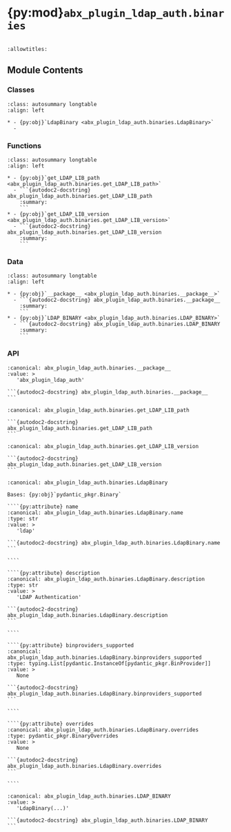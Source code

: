 # {py:mod}`abx_plugin_ldap_auth.binaries`

```{py:module} abx_plugin_ldap_auth.binaries
```

```{autodoc2-docstring} abx_plugin_ldap_auth.binaries
:allowtitles:
```

## Module Contents

### Classes

````{list-table}
:class: autosummary longtable
:align: left

* - {py:obj}`LdapBinary <abx_plugin_ldap_auth.binaries.LdapBinary>`
  -
````

### Functions

````{list-table}
:class: autosummary longtable
:align: left

* - {py:obj}`get_LDAP_LIB_path <abx_plugin_ldap_auth.binaries.get_LDAP_LIB_path>`
  - ```{autodoc2-docstring} abx_plugin_ldap_auth.binaries.get_LDAP_LIB_path
    :summary:
    ```
* - {py:obj}`get_LDAP_LIB_version <abx_plugin_ldap_auth.binaries.get_LDAP_LIB_version>`
  - ```{autodoc2-docstring} abx_plugin_ldap_auth.binaries.get_LDAP_LIB_version
    :summary:
    ```
````

### Data

````{list-table}
:class: autosummary longtable
:align: left

* - {py:obj}`__package__ <abx_plugin_ldap_auth.binaries.__package__>`
  - ```{autodoc2-docstring} abx_plugin_ldap_auth.binaries.__package__
    :summary:
    ```
* - {py:obj}`LDAP_BINARY <abx_plugin_ldap_auth.binaries.LDAP_BINARY>`
  - ```{autodoc2-docstring} abx_plugin_ldap_auth.binaries.LDAP_BINARY
    :summary:
    ```
````

### API

````{py:data} __package__
:canonical: abx_plugin_ldap_auth.binaries.__package__
:value: >
   'abx_plugin_ldap_auth'

```{autodoc2-docstring} abx_plugin_ldap_auth.binaries.__package__
```

````

````{py:function} get_LDAP_LIB_path(paths=())
:canonical: abx_plugin_ldap_auth.binaries.get_LDAP_LIB_path

```{autodoc2-docstring} abx_plugin_ldap_auth.binaries.get_LDAP_LIB_path
```
````

````{py:function} get_LDAP_LIB_version()
:canonical: abx_plugin_ldap_auth.binaries.get_LDAP_LIB_version

```{autodoc2-docstring} abx_plugin_ldap_auth.binaries.get_LDAP_LIB_version
```
````

`````{py:class} LdapBinary(/, **data: typing.Any)
:canonical: abx_plugin_ldap_auth.binaries.LdapBinary

Bases: {py:obj}`pydantic_pkgr.Binary`

````{py:attribute} name
:canonical: abx_plugin_ldap_auth.binaries.LdapBinary.name
:type: str
:value: >
   'ldap'

```{autodoc2-docstring} abx_plugin_ldap_auth.binaries.LdapBinary.name
```

````

````{py:attribute} description
:canonical: abx_plugin_ldap_auth.binaries.LdapBinary.description
:type: str
:value: >
   'LDAP Authentication'

```{autodoc2-docstring} abx_plugin_ldap_auth.binaries.LdapBinary.description
```

````

````{py:attribute} binproviders_supported
:canonical: abx_plugin_ldap_auth.binaries.LdapBinary.binproviders_supported
:type: typing.List[pydantic.InstanceOf[pydantic_pkgr.BinProvider]]
:value: >
   None

```{autodoc2-docstring} abx_plugin_ldap_auth.binaries.LdapBinary.binproviders_supported
```

````

````{py:attribute} overrides
:canonical: abx_plugin_ldap_auth.binaries.LdapBinary.overrides
:type: pydantic_pkgr.BinaryOverrides
:value: >
   None

```{autodoc2-docstring} abx_plugin_ldap_auth.binaries.LdapBinary.overrides
```

````

`````

````{py:data} LDAP_BINARY
:canonical: abx_plugin_ldap_auth.binaries.LDAP_BINARY
:value: >
   'LdapBinary(...)'

```{autodoc2-docstring} abx_plugin_ldap_auth.binaries.LDAP_BINARY
```

````

